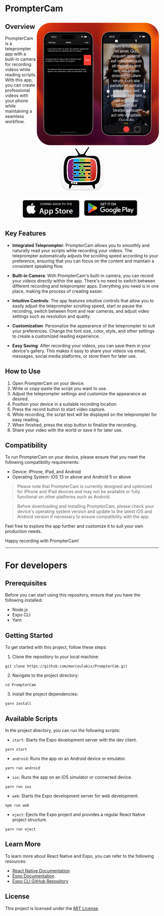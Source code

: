# PrompterCam


<div>
  <img src="https://raw.githubusercontent.com/marcoulakis/PrompterCam/main/.github/images/all-bg.png" alt="Scrennshot-of-Home-dark" height="400" align="right"/>
  
  
  <h2>Overview</h2>
  <p align="left">PrompterCam is a teleprompter app with a built-in camera for recording videos while reading scripts. With this app, you can create professional videos with your phone while maintaining a seamless workflow.</p>
  <p align="center">
    <img src="https://raw.githubusercontent.com/marcoulakis/PrompterCam/main/.github/images/logo.png" alt="logo" width="150" />
    <p align="center">
      <img src="https://raw.githubusercontent.com/marcoulakis/PrompterCam/main/.github/images/app-store.png" alt="App Store" width="185" />
      <img src="https://raw.githubusercontent.com/marcoulakis/PrompterCam/main/.github/images/google-play.png" alt="Google Play" width="200" />
    </div>
  </p>
</div>


## Key Features
- **Integrated Teleprompter**: PrompterCam allows you to smoothly and naturally read your scripts while recording your videos. The teleprompter automatically adjusts the scrolling speed according to your preference, ensuring that you can focus on the content and maintain a consistent speaking flow.

- **Built-in Camera**: With PrompterCam's built-in camera, you can record your videos directly within the app. There's no need to switch between different recording and teleprompter apps. Everything you need is in one place, making the process of creating easier.

- **Intuitive Controls**: The app features intuitive controls that allow you to easily adjust the teleprompter scrolling speed, start or pause the recording, switch between front and rear cameras, and adjust video settings such as resolution and quality.

- **Customization**: Personalize the appearance of the teleprompter to suit your preferences. Change the font size, color, style, and other settings to create a customized reading experience.

- **Easy Saving**: After recording your videos, you can save them in your device's gallery. This makes it easy to share your videos via email, messages, social media platforms, or store them for later use.

## How to Use
1. Open PrompterCam on your device.
2. Write or copy-paste the script you want to use.
3. Adjust the teleprompter settings and customize the appearance as desired.
4. Position your device in a suitable recording location.
5. Press the record button to start video capture.
6. While recording, the script text will be displayed on the teleprompter for easy reading.
7. When finished, press the stop button to finalize the recording.
8. Share your video with the world or save it for later use.


 ## Compatibility

To run PrompterCam on your device, please ensure that you meet the following compatibility requirements:

- Device: iPhone, iPad, and Android
- Operating System: iOS 13 or above and Android 5 or above

> Please note that PrompterCam is currently designed and optimized for
> iPhone and iPad devices and may not be available or fully functional on other
> platforms such as Android.

> Before downloading and installing PrompterCam, please check your
> device's operating system version and update to the latest iOS and Android version
> if necessary to ensure compatibility with the app.

 Feel free to explore the app further and customize it to suit your own production needs.

Happy recording with PrompterCam!

---

# For developers

## Prerequisites

Before you can start using this repository, ensure that you have the following installed:

- Node.js
- Expo CLI
- Yarn

## Getting Started

To get started with this project, follow these steps:

1. Clone the repository to your local machine:
```
git clone https://github.com/marcoulakis/PrompterCam.git
```

2. Navigate to the project directory:
```
cd PrompterCam
```

3. Install the project dependencies:
```
yarn install
```

## Available Scripts

In the project directory, you can run the following scripts:

- `start`: Starts the Expo development server with the dev client.
```
yarn start
```

- `android`: Runs the app on an Android device or emulator.
```
yarn run android
```

- `ios`: Runs the app on an iOS simulator or connected device.
```
yarn run ios
```

- `web`: Starts the Expo development server for web development.
```
npm run web
```

- `eject`: Ejects the Expo project and provides a regular React Native project structure.
```
yarn run eject
```


## Learn More

To learn more about React Native and Expo, you can refer to the following resources:

- [React Native Documentation](https://reactnative.dev/docs)
- [Expo Documentation](https://docs.expo.io)
- [Expo CLI GitHub Repository](https://github.com/expo/expo-cli)




## License

This project is licensed under the [MIT License](LICENSE).
